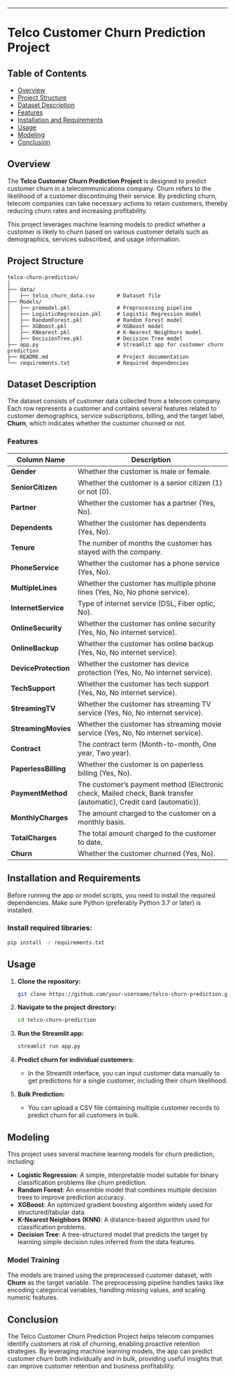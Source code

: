 ------------------------------------------------------------------------
# Telco Customer Churn Prediction Project

## Table of Contents
- [Overview](#overview)
- [Project Structure](#project-structure)
- [Dataset Description](#dataset-description)
- [Features](#features)
- [Installation and Requirements](#installation-and-requirements)
- [Usage](#usage)
- [Modeling](#modeling)
- [Conclusion](#conclusion)
  

## Overview
The **Telco Customer Churn Prediction Project** is designed to predict customer churn in a telecommunications company. Churn refers to the likelihood of a customer discontinuing their service. By predicting churn, telecom companies can take necessary actions to retain customers, thereby reducing churn rates and increasing profitability.

This project leverages machine learning models to predict whether a customer is likely to churn based on various customer details such as demographics, services subscribed, and usage information.

## Project Structure

```plaintext
telco-churn-prediction/
│
├── data/
│   ├── telco_churn_data.csv       # Dataset file
├── Models/
│   ├── premodel.pkl               # Preprocessing pipeline
│   ├── LogisticRegression.pkl     # Logistic Regression model
│   ├── RandomForest.pkl           # Random Forest model
│   ├── XGBoost.pkl                # XGBoost model
│   ├── KNearest.pkl               # K-Nearest Neighbors model
│   ├── DecisionTree.pkl           # Decision Tree model
├── app.py                         # Streamlit app for customer churn prediction
├── README.md                      # Project documentation
└── requirements.txt               # Required dependencies
```

## Dataset Description
The dataset consists of customer data collected from a telecom company. Each row represents a customer and contains several features related to customer demographics, service subscriptions, billing, and the target label, **Churn**, which indicates whether the customer churned or not.

### Features

| **Column Name**     | **Description** |
|---------------------|-----------------|
| **Gender**           | Whether the customer is male or female. |
| **SeniorCitizen**     | Whether the customer is a senior citizen (1) or not (0). |
| **Partner**           | Whether the customer has a partner (Yes, No). |
| **Dependents**        | Whether the customer has dependents (Yes, No). |
| **Tenure**            | The number of months the customer has stayed with the company. |
| **PhoneService**      | Whether the customer has a phone service (Yes, No). |
| **MultipleLines**     | Whether the customer has multiple phone lines (Yes, No, No phone service). |
| **InternetService**   | Type of internet service (DSL, Fiber optic, No). |
| **OnlineSecurity**    | Whether the customer has online security (Yes, No, No internet service). |
| **OnlineBackup**      | Whether the customer has online backup (Yes, No, No internet service). |
| **DeviceProtection**  | Whether the customer has device protection (Yes, No, No internet service). |
| **TechSupport**       | Whether the customer has tech support (Yes, No, No internet service). |
| **StreamingTV**       | Whether the customer has streaming TV service (Yes, No, No internet service). |
| **StreamingMovies**   | Whether the customer has streaming movie service (Yes, No, No internet service). |
| **Contract**          | The contract term (Month-to-month, One year, Two year). |
| **PaperlessBilling**  | Whether the customer is on paperless billing (Yes, No). |
| **PaymentMethod**     | The customer’s payment method (Electronic check, Mailed check, Bank transfer (automatic), Credit card (automatic)). |
| **MonthlyCharges**    | The amount charged to the customer on a monthly basis. |
| **TotalCharges**      | The total amount charged to the customer to date. |
| **Churn**             | Whether the customer churned (Yes, No). |

## Installation and Requirements
Before running the app or model scripts, you need to install the required dependencies. Make sure Python (preferably Python 3.7 or later) is installed.

### Install required libraries:
```bash
pip install -r requirements.txt
```

## Usage
1. **Clone the repository:**
   ```bash
   git clone https://github.com/your-username/telco-churn-prediction.git
   ```
2. **Navigate to the project directory:**
   ```bash
   cd telco-churn-prediction
   ```
3. **Run the Streamlit app:**
   ```bash
   streamlit run app.py
   ```

4. **Predict churn for individual customers:**
   - In the Streamlit interface, you can input customer data manually to get predictions for a single customer, including their churn likelihood.

5. **Bulk Prediction:**
   - You can upload a CSV file containing multiple customer records to predict churn for all customers in bulk.

## Modeling
This project uses several machine learning models for churn prediction, including:
- **Logistic Regression**: A simple, interpretable model suitable for binary classification problems like churn prediction.
- **Random Forest**: An ensemble model that combines multiple decision trees to improve prediction accuracy.
- **XGBoost**: An optimized gradient boosting algorithm widely used for structured/tabular data.
- **K-Nearest Neighbors (KNN)**: A distance-based algorithm used for classification problems.
- **Decision Tree**: A tree-structured model that predicts the target by learning simple decision rules inferred from the data features.

### Model Training
The models are trained using the preprocessed customer dataset, with **Churn** as the target variable. The preprocessing pipeline handles tasks like encoding categorical variables, handling missing values, and scaling numeric features.

## Conclusion
The Telco Customer Churn Prediction Project helps telecom companies identify customers at risk of churning, enabling proactive retention strategies. By leveraging machine learning models, the app can predict customer churn both individually and in bulk, providing useful insights that can improve customer retention and business profitability.



